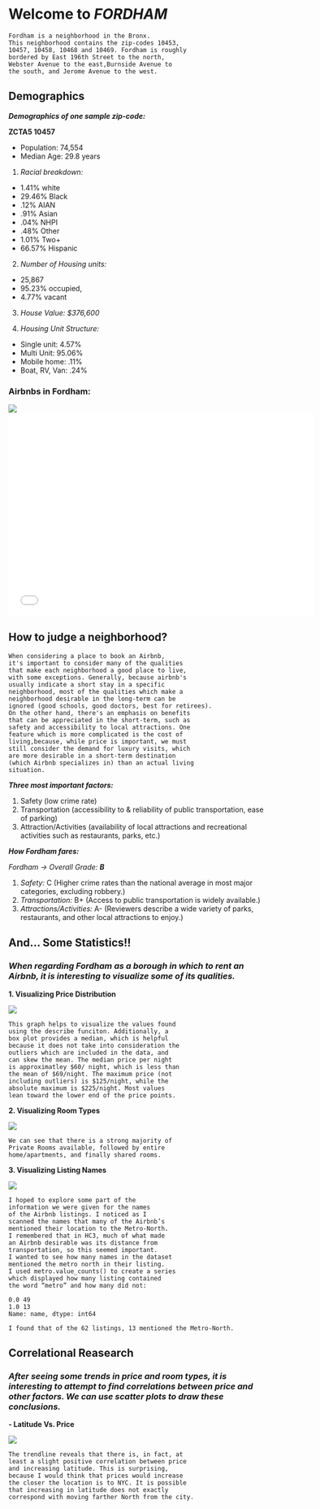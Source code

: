 # Welcome to _FORDHAM_

```
Fordham is a neighborhood in the Bronx. 
This neighborhood contains the zip-codes 10453,
10457, 10458, 10468 and 10469. Fordham is roughly 
bordered by East 196th Street to the north,
Webster Avenue to the east,Burnside Avenue to 
the south, and Jerome Avenue to the west.
```

## Demographics

_**Demographics of one sample zip-code:**_

**ZCTA5 10457**

- Population: 74,554
- Median Age: 29.8 years

1. _Racial breakdown:_
- 1.41% white
- 29.46% Black
- .12% AIAN
- .91% Asian
- .04% NHPI
- .48% Other
- 1.01% Two+
- 66.57% Hispanic

2. _Number of Housing units:_
- 25,867
- 95.23% occupied,
- 4.77% vacant

3. _House Value: $376,600_

4. _Housing Unit Structure:_
- Single unit: 4.57%
- Multi Unit: 95.06%
- Mobile home: .11%
- Boat, RV, Van: .24%

### Airbnbs in Fordham: 


<img src="Screen%20Shot%202020-11-13%20at%2010.36.20%20AM.png">

<iframe src="nycMap.html" width="600" height="400" frameborder="0" frameborder="0" marginwidth="0" marginheight="0" allowfullscreen></iframe>
 
## How to judge a neighborhood?

```
When considering a place to book an Airbnb, 
it's important to consider many of the qualities
that make each neighborhood a good place to live, 
with some exceptions. Generally, because airbnb's
usually indicate a short stay in a specific 
neighborhood, most of the qualities which make a
neighborhood desirable in the long-term can be 
ignored (good schools, good doctors, best for retirees).
On the other hand, there's an emphasis on benefits 
that can be appreciated in the short-term, such as
safety and accessibility to local attractions. One 
feature which is more complicated is the cost of 
living,because, while price is important, we must 
still consider the demand for luxury visits, which 
are more desirable in a short-term destination 
(which Airbnb specializes in) than an actual living 
situation.
```
_**Three most important factors:**_

1. Safety (low crime rate)
2. Transportation (accessibility to & reliability of public transportation, ease of parking)
3. Attraction/Activities (availability of local attractions and recreational activities such as
restaurants, parks, etc.)

_**How Fordham fares:**_

_Fordham → Overall Grade: **B**_

1. _Safety:_ C (Higher crime rates than the national average in most major categories,
excluding robbery.)
2. _Transportation:_ B+ (Access to public transportation is widely available.)
3. _Attractions/Activities:_ A- (Reviewers describe a wide variety of parks, restaurants,
and other local attractions to enjoy.)

## And... Some Statistics!!

### _When regarding Fordham as a borough in which to rent an Airbnb, it is interesting to visualize some of its qualities._

**1. Visualizing Price Distribution**

<img src="price%20in%20fordham%20real.png">

```
This graph helps to visualize the values found 
using the describe funciton. Additionally, a 
box plot provides a median, which is helpful 
because it does not take into consideration the 
outliers which are included in the data, and 
can skew the mean. The median price per night
is approximatley $60/ night, which is less than 
the mean of $69/night. The maximum price (not 
including outliers) is $125/night, while the 
absolute maximum is $225/night. Most values 
lean toward the lower end of the price points. 

```

**2. Visualizing Room Types**

<img src="room%20in%20fordham%20real.png">

```
We can see that there is a strong majority of 
Private Rooms available, followed by entire
home/apartments, and finally shared rooms.

```
**3. Visualizing Listing Names**

<img src="names%20in%20ford%20real.png">

```
I hoped to explore some part of the 
information we were given for the names
of the Airbnb listings. I noticed as I 
scanned the names that many of the Airbnb’s 
mentioned their location to the Metro-North. 
I remembered that in HC3, much of what made 
an Airbnb desirable was its distance from 
transportation, so this seemed important. 
I wanted to see how many names in the dataset 
mentioned the metro north in their listing. 
I used metro.value_counts() to create a series
which displayed how many listing contained 
the word “metro” and how many did not:

0.0 49
1.0 13
Name: name, dtype: int64

I found that of the 62 listings, 13 mentioned the Metro-North. 
```

## Correlational Reasearch

### _After seeing some trends in price and room types, it is interesting to attempt to find  correlations between price and other factors. We can use scatter plots to draw these conclusions._

**- Latitude Vs. Price**

<img src="lat%20and%20line%20in%20ford%20real.png">

```
The trendline reveals that there is, in fact, at
least a slight positive correlation between price 
and increasing latitude. This is surprising,
because I would think that prices would increase
the closer the location is to NYC. It is possible
that increasing in latitude does not exactly 
correspond with moving farther North from the city.

```


